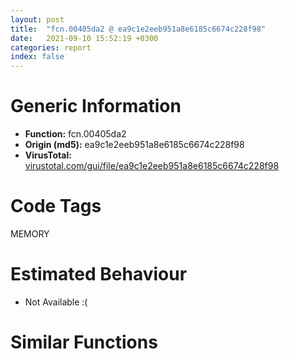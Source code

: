 ```yaml
---
layout: post
title:  "fcn.00405da2 @ ea9c1e2eeb951a8e6185c6674c228f98"
date:   2021-09-10 15:52:19 +0300
categories: report
index: false
---
```


# Generic Information
- **Function:** fcn.00405da2
- **Origin (md5):** ea9c1e2eeb951a8e6185c6674c228f98
- **VirusTotal:** [virustotal.com/gui/file/ea9c1e2eeb951a8e6185c6674c228f98][virustotal_ref]

# Code Tags
<span class="tag" id="MEMORY">MEMORY</span>


# Estimated Behaviour
<ul><li class="bhv-desc" id="na">Not Available :(</li></ul>

# Similar Functions
<script type="text/javascript" src="https://www.gstatic.com/charts/loader.js"></script>
<script type="text/javascript">

    google.charts.load('current', {'packages':['corechart']});
    google.charts.setOnLoadCallback(drawChart);

    function drawChart() {
    var data = new google.visualization.DataTable();
        data.addColumn('number', 'X');
        data.addColumn('number', 'Y');
        data.addColumn({type: 'string', role: 'tooltip', 'p': {'html': true}});
        data.addColumn({'type': 'string', 'role': 'style'});
        
        data.addRows([
    [-155.67831420898438, 15.138564109802246, '<b><a href="/report/fcn.00405da2@ea9c1e2eeb951a8e6185c6674c228f98">fcn.00405da2</a><br>@ea9c1e2eeb951a8e6185c6674c228f98</b><br>', 'point { fill-color: #e0440e; }'],
[11.834845542907715, 129.2618408203125, '<b><a href="/report/fcn.00407b2b@7dd153bad1771b9e8d5266a341ebf949">fcn.00407b2b</a><br>@7dd153bad1771b9e8d5266a341ebf949</b><br>', 'null'],
[34.226261138916016, 41.038089752197266, '<b><a href="/report/fcn.0065ed31@bcba729302fe28f65deb2b102a06324a">fcn.0065ed31</a><br>@bcba729302fe28f65deb2b102a06324a</b><br>', 'null'],
[20.907787322998047, -86.6750717163086, '<b><a href="/report/fcn.00504260@557dcbbf2711fedc520328fbbc657056">fcn.00504260</a><br>@557dcbbf2711fedc520328fbbc657056</b><br>', 'null'],
[0.6087120175361633, -205.32611083984375, '<b><a href="/report/fcn.00405f1e@8912a6bd1add3d8b86feb51a00252709">fcn.00405f1e</a><br>@8912a6bd1add3d8b86feb51a00252709</b><br>', 'null'],
[-62.698768615722656, -27.1678466796875, '<b><a href="/report/fcn.004060e1@cbc200f66cbffbddf5df52f7c0da283a">fcn.004060e1</a><br>@cbc200f66cbffbddf5df52f7c0da283a</b><br>', 'null'],
[-60.6920166015625, 69.70818328857422, '<b><a href="/report/fcn.006a39f4@0fb0e1c162f9df68f5d89a2b2a71a217">fcn.006a39f4</a><br>@0fb0e1c162f9df68f5d89a2b2a71a217</b><br>', 'null'],
[-141.29617309570312, -175.99481201171875, '<b><a href="/report/fcn.0054ec2d@9a2108de6665bf53e42d7cbbbe5a0866">fcn.0054ec2d</a><br>@9a2108de6665bf53e42d7cbbbe5a0866</b><br>', 'null'],
[-147.514892578125, -83.2032241821289, '<b><a href="/report/fcn.005b62f4@b38ce64a273c3fc98fc78af14b8bdcc0">fcn.005b62f4</a><br>@b38ce64a273c3fc98fc78af14b8bdcc0</b><br>', 'null'],
[114.51276397705078, -9.375540733337402, '<b><a href="/report/fcn.0059c9a0@140d3779c34998b2115004c062b02ca8">fcn.0059c9a0</a><br>@140d3779c34998b2115004c062b02ca8</b><br>', 'null'],

        ]);

    var options = {
        title: 'Similarity Plot',
        legend: 'none',
        colors: ['#dedbd9', '#e6693e', '#ec8f6e', '#f3b49f', '#f6c7b6'],
        tooltip: {isHtml: true, trigger: 'both'},
        explorer: {
        actions: ["dragToZoom", "rightClickToReset"],
        },
        chartArea: {
        width: '80%',
        height: '80%'
        },
        width: '100%',
        height: '100%'
    };

    var chart = new google.visualization.ScatterChart(document.getElementById('chart_div'));

    chart.draw(data, options);
    }
    
</script>


<div id="chart_div" style="width: 100%px; height: 100%;"></div>

# Disassembled Code
{% highlight nasm %}

push ebp
mov ebp, esp
sub esp, 0x98
mov eax, dword[ebp-0x10]
add eax, dword[ebp-0xc]
mov dword[ebp-0x2c], eax
mov eax, dword[ebp-4]
cmp eax, dword[ebp-8]
jne off.b40
cmp dword[ebp-0x64], 0
jbe off.b49
mov eax, dword[ebp-0x10]
cmp eax, dword[ebp-0x48]
je off.b49
mov eax, dword[ebp-8]
add eax, dword[ebp-0x28]
mov dword[ebp-0x30], eax
mov eax, dword[ebp-0x1c]
add eax, dword[ebp-0x38]
add eax, dword[ebp-4]
mov dword[ebp-0xc], eax
mov eax, dword[ebp-0x24]
add eax, dword[ebp-0x24]
add eax, dword[ebp-0x2c]
mov dword[ebp-0x44], eax
mov eax, dword[ebp-4]
add eax, dword[ebp-0x3c]
add eax, dword[ebp-0x30]
mov dword[ebp-0x10], eax
mov eax, dword[ebp-0x2c]
add eax, dword[ebp-0x24]
add eax, dword[ebp-0x50]
mov dword[ebp-0x40], eax
mov eax, dword[ebp-0x24]
add eax, dword[ebp-0x14]
add eax, dword[ebp-0x18]
mov dword[ebp-0x54], eax
mov eax, dword[ebp-8]
add eax, dword[ebp-0x50]
mov dword[ebp-4], eax
mov dword[ebp-0x28], 0xa12
mov eax, dword[ebp-0x30]
add eax, dword[ebp-0x2c]
mov dword[ebp-0x14], eax
mov eax, dword[ebp-0x38]
add eax, dword[ebp-0x10]
mov dword[ebp-0x4c], eax
mov eax, dword[ebp-0x28]
add eax, 0x10
mov dword[ebp-0x28], eax
mov eax, dword[ebp-0x4c]
add eax, dword[ebp-0x40]
add eax, dword[ebp-0x60]
mov dword[ebp-0x3c], eax
mov eax, dword[ebp-0xc]
add eax, dword[ebp-4]
add eax, dword[ebp-0x20]
mov dword[ebp-0x34], eax
cmp dword[ebp-0x28], 0xa32
jb off.b134
mov eax, dword[ebp-0x54]
cmp eax, dword[ebp-0x38]
jb off.b207
cmp dword[ebp-0x44], 0
jne off.b207
mov eax, dword[ebp-0x30]
cmp eax, dword[ebp-0x34]
jne off.b219
mov eax, dword[ebp-0x44]
add eax, dword[ebp-0x3c]
add eax, dword[ebp-0x20]
mov dword[ebp-0x5c], eax
mov eax, dword[ebp-0x18]
add eax, dword[ebp-0x3c]
add eax, dword[ebp-0x3c]
mov dword[ebp-0x24], eax
mov eax, dword[ebp-0x54]
add eax, dword[ebp-0x14]
mov dword[ebp-0x40], eax
and dword[ebp-0x48], 0
jmp off.b253
mov eax, dword[ebp-0x48]
inc eax
mov dword[ebp-0x48], eax
cmp dword[ebp-0x48], 2
jae off.b273
mov eax, dword[ebp-0x50]
add eax, dword[ebp-0x14]
add eax, dword[ebp-0x18]
mov dword[ebp-0x44], eax
jmp off.b246
cmp dword[ebp-0x30], 0
je off.b299
mov eax, dword[ebp-0x14]
cmp eax, dword[ebp-0x60]
jne off.b299
mov eax, dword[ebp-0x38]
add eax, dword[ebp-0x20]
add eax, dword[ebp-0x2c]
mov dword[ebp-0x54], eax
mov eax, dword[ebp-0xc]
add eax, dword[ebp-0x14]
mov dword[ebp-4], eax
mov eax, dword[ebp-0x28]
cmp eax, dword[ebp-0x4c]
jne off.b333
mov eax, dword[ebp-0x50]
cmp eax, dword[ebp-0x54]
jb off.b333
mov eax, dword[ebp-0x10]
add eax, dword[ebp-0x18]
mov dword[ebp-0x54], eax
mov eax, dword[ebp-8]
add eax, dword[ebp-0x38]
mov dword[ebp-0x40], eax
mov eax, dword[ebp-0x4c]
add eax, dword[ebp-8]
add eax, dword[ebp-0x18]
mov dword[ebp-0x50], eax
mov eax, dword[ebp-4]
add eax, dword[ebp-0x10]
mov dword[ebp-0x48], eax
mov eax, dword[ebp-0x1c]
add eax, dword[ebp-0x1c]
mov dword[ebp-0xc], eax
mov eax, dword[ebp-8]
add eax, dword[ebp-0x40]
mov dword[ebp-0xc], eax
mov eax, dword[ebp-0x4c]
add eax, dword[ebp-0x40]
mov dword[ebp-0x50], eax
mov eax, dword[ebp-0x1c]
add eax, dword[ebp-0x34]
mov dword[ebp-0x40], eax
mov eax, dword[ebp-0x34]
add eax, dword[ebp-0x4c]
add eax, dword[ebp-0x20]
mov dword[ebp-0x60], eax
push 0x40
push 0x3000
push 0xb5b1f
push 0
call dword[sym.imp.KERNEL32.dll_VirtualAlloc]
mov dword[ebp-0x88], eax
mov eax, dword[ebp-0x28]
add eax, dword[ebp-0x14]
mov dword[ebp-0x20], eax
mov eax, dword[ebp-0x18]
add eax, dword[ebp-0x28]
add eax, dword[ebp-0x64]
mov dword[ebp-0x1c], eax
mov eax, dword[ebp-0x54]
add eax, dword[ebp-0x1c]
mov dword[ebp-0x2c], eax
mov eax, dword[ebp-0x20]
add eax, dword[ebp-0x1c]
mov dword[ebp-0x38], eax
mov eax, dword[ebp-0x48]
add eax, dword[ebp-0x2c]
mov dword[ebp-0xc], eax
mov eax, dword[ebp-0x14]
add eax, dword[ebp-0x3c]
add eax, dword[ebp-0x38]
mov dword[ebp-0x50], eax
mov eax, dword[ebp-0x24]
add eax, dword[ebp-0x20]
add eax, dword[ebp-0x4c]
mov dword[ebp-0x28], eax
mov eax, dword[ebp-0x44]
add eax, dword[ebp-0x2c]
mov dword[ebp-0x64], eax
mov eax, dword[ebp-0x30]
add eax, dword[ebp-0x14]
mov dword[ebp-0x10], eax
mov eax, dword[ebp-0xc]
add eax, dword[ebp-0x3c]
add eax, dword[ebp-0x14]
mov dword[ebp-0x18], eax
mov eax, dword[ebp-0x4c]
cmp eax, dword[ebp-0x60]
jne off.b563
mov eax, dword[ebp-0x2c]
cmp eax, dword[ebp-0x30]
jb off.b575
mov eax, dword[ebp-0x14]
cmp eax, dword[ebp-0x30]
jbe off.b575
mov eax, dword[ebp-0x60]
add eax, dword[ebp-0x2c]
add eax, dword[ebp-0x20]
mov dword[ebp-0x30], eax
mov eax, dword[ebp-0x88]
add eax, 0x9b000
mov dword[ebp-0x88], eax
mov eax, dword[ebp-0xc]
add eax, dword[ebp-8]
add eax, dword[ebp-0x60]
mov dword[ebp-0x28], eax
mov eax, dword[ebp-0x10]
cmp eax, dword[ebp-0xc]
je off.b626
cmp dword[ebp-0x30], 0
jne off.b626
mov eax, dword[ebp-0x2c]
cmp eax, dword[ebp-0x34]
jbe off.b635
mov eax, dword[ebp-0x24]
add eax, dword[ebp-4]
mov dword[ebp-8], eax
mov eax, dword[ebp-0x44]
add eax, dword[ebp-0x50]
mov dword[ebp-0x2c], eax
mov dword[ebp-0x94], 0x46c54f8
and dword[ebp-0x24], 0
jmp off.b667
mov eax, dword[ebp-0x24]
inc eax
mov dword[ebp-0x24], eax
cmp dword[ebp-0x24], 3
jae off.b687
mov eax, dword[ebp-0x38]
add eax, dword[ebp-0x34]
add eax, dword[ebp-0x1c]
mov dword[ebp-4], eax
jmp off.b660
mov eax, dword[ebp-0x10]
add eax, dword[ebp-0x24]
add eax, dword[ebp-0x4c]
mov dword[ebp-0x34], eax
mov eax, dword[ebp-0x48]
cmp eax, dword[ebp-0x24]
jne off.b727
mov eax, dword[ebp-0x1c]
cmp eax, dword[ebp-8]
jb off.b727
mov eax, dword[ebp-0x1c]
add eax, dword[ebp-0x38]
add eax, dword[ebp-0x4c]
mov dword[ebp-0x44], eax
and dword[ebp-0x58], 0
mov eax, dword[ebp-0x60]
add eax, dword[ebp-0x44]
mov dword[ebp-0xc], eax
mov eax, dword[ebp-0x5c]
add eax, dword[ebp-0x48]
mov dword[ebp-4], eax
mov eax, dword[ebp-0x64]
add eax, dword[ebp-0x1c]
add eax, dword[ebp-0x64]
mov dword[ebp-0x14], eax
mov eax, dword[ebp-0xc]
add eax, dword[ebp-0x28]
mov dword[ebp-0x10], eax
mov dword[ebp-0x84], 0xc6306de9
mov eax, dword[ebp-0xc]
cmp eax, dword[ebp-0x5c]
jb off.b796
mov eax, dword[ebp-0x38]
cmp eax, dword[ebp-0x24]
jne off.b808
mov eax, dword[ebp-0x14]
add eax, dword[ebp-0x1c]
add eax, dword[ebp-0x40]
mov dword[ebp-0x20], eax
mov eax, dword[ebp-0x28]
add eax, dword[ebp-0x4c]
mov dword[ebp-0x64], eax
mov dword[ebp-0x74], 0x1e582ec3
mov eax, dword[ebp-0x34]
add eax, dword[ebp-0x20]
mov dword[ebp-0x4c], eax
mov eax, dword[ebp-0x50]
add eax, dword[ebp-0x10]
add eax, dword[ebp-0x38]
mov dword[ebp-8], eax
mov dword[ebp-0x6c], 0xd54bd57a
mov eax, dword[ebp-0x60]
add eax, dword[ebp-0x48]
add eax, dword[ebp-0x48]
mov dword[ebp-8], eax
mov eax, dword[ebp-0xc]
add eax, dword[ebp-0x40]
mov dword[ebp-0x3c], eax
mov dword[ebp-0x8c], 0xbc3de40b
mov eax, dword[ebp-0x5c]
add eax, dword[ebp-0x48]
mov dword[ebp-4], eax
mov eax, dword[ebp-4]
add eax, dword[ebp-0x28]
add eax, dword[ebp-0x34]
mov dword[ebp-0x30], eax
and dword[ebp-0x58], 0
cmp dword[ebp-0x58], 0xa730
jae off.b3107
mov eax, dword[ebp-0x2c]
mov dword[ebp-0x70], eax
cmp dword[ebp-0x70], 0x2c
je off.b965
cmp dword[ebp-0x70], 0x45
je off.b1001
cmp dword[ebp-0x70], 0x5b
je off.b987
cmp dword[ebp-0x70], 0x8e
je off.b976
cmp dword[ebp-0x70], 0xd7
je off.b1015
jmp off.b1026
mov eax, dword[ebp-0x10]
add eax, dword[ebp-8]
mov dword[ebp-0x14], eax
jmp off.b1038
mov eax, dword[ebp-0x4c]
add eax, dword[ebp-8]
mov dword[ebp-0x20], eax
jmp off.b1038
mov eax, dword[ebp-0xc]
add eax, dword[ebp-0x28]
add eax, dword[ebp-0x54]
mov dword[ebp-4], eax
jmp off.b1038
mov eax, dword[ebp-0x10]
add eax, dword[ebp-0x18]
add eax, dword[ebp-4]
mov dword[ebp-0x20], eax
jmp off.b1038
mov eax, dword[ebp-0x54]
add eax, dword[ebp-0xc]
mov dword[ebp-0x18], eax
jmp off.b1038
mov eax, dword[ebp-0x64]
add eax, dword[ebp-0x40]
add eax, dword[ebp-0x34]
mov dword[ebp-0x54], eax
mov eax, dword[ebp-0x20]
add eax, dword[ebp-0x28]
mov dword[ebp-0x10], eax
mov eax, dword[ebp-0x84]
add eax, dword[ebp-0x74]
mov dword[ebp-0x84], eax
mov eax, dword[ebp-0x20]
add eax, dword[ebp-4]
add eax, dword[ebp-4]
mov dword[ebp-0x40], eax
mov eax, dword[ebp-0x74]
add eax, dword[ebp-0x6c]
mov dword[ebp-0x74], eax
mov eax, dword[ebp-0x38]
add eax, dword[ebp-0x34]
mov dword[ebp-0x30], eax
mov eax, dword[ebp-0x48]
add eax, dword[ebp-0x30]
add eax, dword[ebp-0x40]
mov dword[ebp-0x34], eax
mov eax, dword[ebp-0x6c]
xor eax, dword[ebp-0x84]
mov dword[ebp-0x6c], eax
mov eax, dword[ebp-0x24]
cmp eax, dword[ebp-0x20]
ja off.b1141
mov eax, dword[ebp-0x14]
cmp eax, dword[ebp-0x40]
jne off.b1141
mov eax, dword[ebp-0x5c]
add eax, dword[ebp-0x50]
mov dword[ebp-0x20], eax
mov eax, dword[ebp-0x14]
add eax, dword[ebp-0x1c]
mov dword[ebp-8], eax
mov eax, dword[ebp-0x74]
add eax, dword[ebp-0x6c]
mov dword[ebp-0x74], eax
mov eax, dword[ebp-0x18]
add eax, dword[ebp-0x50]
mov dword[ebp-4], eax
mov eax, dword[ebp-8]
add eax, dword[ebp-0x5c]
add eax, dword[ebp-0xc]
mov dword[ebp-0x30], eax
mov eax, dword[ebp-0x6c]
xor eax, dword[ebp-0x8c]
mov dword[ebp-0x6c], eax
mov eax, dword[ebp-0x5c]
add eax, dword[ebp-0x64]
mov dword[ebp-0x20], eax
mov eax, dword[ebp-0x14]
add eax, dword[ebp-0x34]
mov dword[ebp-8], eax
mov eax, dword[ebp-0x88]
add eax, dword[ebp-0x58]
mov dword[ebp-0x98], eax
mov eax, dword[ebp-4]
add eax, dword[ebp-0x3c]
add eax, dword[ebp-0x2c]
mov dword[ebp-0x20], eax
mov eax, dword[ebp-0x3c]
add eax, dword[ebp-0x4c]
add eax, dword[ebp-0x3c]
mov dword[ebp-4], eax
mov eax, dword[ebp-0xc]
add eax, dword[ebp-0x44]
add eax, dword[ebp-8]
mov dword[ebp-0x28], eax
mov eax, dword[ebp-0x20]
add eax, dword[ebp-8]
mov dword[ebp-0xc], eax
mov eax, dword[ebp-0x94]
add eax, dword[ebp-0x58]
mov dword[ebp-0x90], eax
mov eax, dword[ebp-0x60]
add eax, dword[ebp-0x48]
add eax, dword[ebp-0x48]
mov dword[ebp-0x10], eax
mov eax, dword[ebp-0x20]
add eax, dword[ebp-0x2c]
mov dword[ebp-0x64], eax
mov eax, dword[ebp-0x90]
mov eax, dword[eax]
sub eax, dword[ebp-0x84]
mov ecx, dword[ebp-0x98]
mov dword[ecx], eax
mov eax, dword[ebp-0x54]
add eax, dword[ebp-0x4c]
mov dword[ebp-4], eax
mov eax, dword[ebp-0x60]
add eax, dword[ebp-0x5c]
add eax, dword[ebp-0x28]
mov dword[ebp-0x44], eax
and dword[ebp-0x14], 0
jmp off.b1362
mov eax, dword[ebp-0x14]
inc eax
mov dword[ebp-0x14], eax
cmp dword[ebp-0x14], 1
jae off.b1382
mov eax, dword[ebp-0x38]
add eax, dword[ebp-0x30]
add eax, dword[ebp-0x2c]
mov dword[ebp-0x4c], eax
jmp off.b1355
mov eax, dword[ebp-4]
add eax, dword[ebp-4]
add eax, dword[ebp-0x64]
mov dword[ebp-0x24], eax
mov eax, dword[ebp-0x2c]
mov dword[ebp-0x68], eax
cmp dword[ebp-0x68], 5
je off.b1486
cmp dword[ebp-0x68], 0x53
je off.b1500
cmp dword[ebp-0x68], 0xa1
je off.b1450
cmp dword[ebp-0x68], 0xe9
je off.b1464
cmp dword[ebp-0x68], 0x128
je off.b1475
cmp dword[ebp-0x68], 0x138
je off.b1511
jmp off.b1525
mov eax, dword[ebp-4]
add eax, dword[ebp-0x10]
add eax, dword[ebp-0x50]
mov dword[ebp-0x18], eax
jmp off.b1534
mov eax, dword[ebp-0x48]
add eax, dword[ebp-0x18]
mov dword[ebp-0xc], eax
jmp off.b1534
mov eax, dword[ebp-0x20]
add eax, dword[ebp-0x20]
mov dword[ebp-0x14], eax
jmp off.b1534
mov eax, dword[ebp-0x24]
add eax, dword[ebp-0x60]
add eax, dword[ebp-8]
mov dword[ebp-0x14], eax
jmp off.b1534
mov eax, dword[ebp-0x38]
add eax, dword[ebp-0x20]
mov dword[ebp-4], eax
jmp off.b1534
mov eax, dword[ebp-0x5c]
add eax, dword[ebp-0x40]
add eax, dword[ebp-0x28]
mov dword[ebp-0x20], eax
jmp off.b1534
mov eax, dword[ebp-0x64]
add eax, dword[ebp-4]
mov dword[ebp-0x50], eax
mov eax, dword[ebp-0x30]
add eax, dword[ebp-0x54]
add eax, dword[ebp-0x1c]
mov dword[ebp-0x24], eax
mov eax, dword[ebp-0x58]
sub eax, 0xffe07
mov dword[ebp-0x58], eax
and dword[ebp-0x28], 0
jmp off.b1570
mov eax, dword[ebp-0x28]
inc eax
mov dword[ebp-0x28], eax
cmp dword[ebp-0x28], 1
jae off.b1590
mov eax, dword[ebp-0x10]
add eax, dword[ebp-0x2c]
add eax, dword[ebp-0x2c]
mov dword[ebp-0x4c], eax
jmp off.b1563
mov eax, dword[ebp-0x50]
add eax, dword[ebp-4]
add eax, dword[ebp-0x50]
mov dword[ebp-0x5c], eax
mov eax, dword[ebp-0x20]
add eax, dword[ebp-0x50]
add eax, dword[ebp-0x10]
mov dword[ebp-0x64], eax
mov eax, dword[ebp-0xc]
cmp eax, dword[ebp-0x44]
jne off.b1628
cmp dword[ebp-8], 0
jae off.b1642
mov eax, dword[ebp-8]
add eax, dword[ebp-0x28]
add eax, dword[ebp-0x2c]
mov dword[ebp-0x14], eax
jmp off.b1654
mov eax, dword[ebp-0x10]
add eax, dword[ebp-0x28]
add eax, dword[ebp-0x38]
mov dword[ebp-0x34], eax
mov eax, dword[ebp-4]
add eax, dword[ebp-0x40]
mov dword[ebp-0x10], eax
mov eax, dword[ebp-0x1c]
add eax, dword[ebp-0x48]
mov dword[ebp-0xc], eax
mov eax, dword[ebp-0x40]
cmp eax, dword[ebp-0x30]
jb off.b1700
mov eax, dword[ebp-8]
cmp eax, dword[ebp-0x44]
jb off.b1700
mov eax, dword[ebp-0x18]
add eax, dword[ebp-0x10]
add eax, dword[ebp-0xc]
mov dword[ebp-0x14], eax
mov eax, dword[ebp-0xc]
add eax, dword[ebp-0x5c]
mov dword[ebp-0x34], eax
mov eax, dword[ebp-0x58]
add eax, 0x23983
mov dword[ebp-0x58], eax
mov eax, dword[ebp-0x3c]
add eax, dword[ebp-0x34]
add eax, dword[ebp-0x10]
mov dword[ebp-0x54], eax
mov eax, dword[ebp-0x18]
add eax, dword[ebp-0x40]
add eax, dword[ebp-0x44]
mov dword[ebp-4], eax
mov eax, dword[ebp-8]
add eax, dword[ebp-0x10]
add eax, dword[ebp-0x3c]
mov dword[ebp-0x50], eax
mov eax, dword[ebp-0x48]
add eax, dword[ebp-0x2c]
add eax, dword[ebp-0x18]
mov dword[ebp-0x64], eax
mov eax, dword[ebp-0x28]
cmp eax, dword[ebp-4]
jbe off.b1784
mov eax, dword[ebp-0x34]
cmp eax, dword[ebp-0x18]
jb off.b1792
mov eax, dword[ebp-0x5c]
cmp eax, dword[ebp-0x38]
jae off.b1804
mov eax, dword[ebp-0x64]
add eax, dword[ebp-0x1c]
add eax, dword[ebp-0xc]
mov dword[ebp-0x54], eax
mov eax, dword[ebp-0x3c]
add eax, dword[ebp-0x20]
add eax, dword[ebp-0x34]
mov dword[ebp-0x48], eax
mov eax, dword[ebp-0x10]
add eax, dword[ebp-4]
add eax, dword[ebp-0x50]
mov dword[ebp-0x54], eax
mov eax, dword[ebp-0x18]
mov dword[ebp-0x78], eax
cmp dword[ebp-0x78], 0x51
je off.b1925
cmp dword[ebp-0x78], 0x5f
je off.b1886
cmp dword[ebp-0x78], 0xac
je off.b1875
cmp dword[ebp-0x78], 0x104
je off.b1897
cmp dword[ebp-0x78], 0x167
je off.b1911
jmp off.b1939
mov eax, dword[ebp-0x44]
add eax, dword[ebp-0x14]
mov dword[ebp-0x54], eax
jmp off.b1951
mov eax, dword[ebp-0x30]
add eax, dword[ebp-0x3c]
mov dword[ebp-0x24], eax
jmp off.b1951
mov eax, dword[ebp-0x34]
add eax, dword[ebp-0x38]
add eax, dword[ebp-0x2c]
mov dword[ebp-0x24], eax
jmp off.b1951
mov eax, dword[ebp-0x54]
add eax, dword[ebp-0x10]
add eax, dword[ebp-0x24]
mov dword[ebp-0x30], eax
jmp off.b1951
mov eax, dword[ebp-4]
add eax, dword[ebp-0x30]
add eax, dword[ebp-0x4c]
mov dword[ebp-0x18], eax
jmp off.b1951
mov eax, dword[ebp-8]
add eax, dword[ebp-0x60]
add eax, dword[ebp-0x18]
mov dword[ebp-0x4c], eax
mov eax, dword[ebp-0x3c]
add eax, dword[ebp-0x34]
mov dword[ebp-0x54], eax
mov eax, dword[ebp-0x58]
sub eax, 0x5a3d5
mov dword[ebp-0x58], eax
mov eax, dword[ebp-0x1c]
add eax, dword[ebp-0x64]
add eax, dword[ebp-0x38]
mov dword[ebp-0x14], eax
mov eax, dword[ebp-0x60]
add eax, dword[ebp-4]
mov dword[ebp-0x50], eax
mov eax, dword[ebp-0x34]
add eax, dword[ebp-0x1c]
mov dword[ebp-0xc], eax
mov eax, dword[ebp-0x18]
add eax, dword[ebp-0x44]
add eax, dword[ebp-0xc]
mov dword[ebp-0x60], eax
mov eax, dword[ebp-0x48]
add eax, dword[ebp-0x30]
mov dword[ebp-0xc], eax
mov eax, dword[ebp-0x20]
add eax, dword[ebp-0x14]
mov dword[ebp-0x1c], eax
mov eax, dword[ebp-0x50]
add eax, dword[ebp-0x5c]
add eax, dword[ebp-0x5c]
mov dword[ebp-0x60], eax
mov eax, dword[ebp-0x10]
add eax, dword[ebp-0x1c]
add eax, dword[ebp-0x54]
mov dword[ebp-0x18], eax
mov eax, dword[ebp-0x3c]
add eax, dword[ebp-8]
mov dword[ebp-0xc], eax
mov eax, dword[ebp-0x58]
add eax, 0x5e127
mov dword[ebp-0x58], eax
mov eax, dword[ebp-0x38]
add eax, dword[ebp-0x54]
mov dword[ebp-0x1c], eax
mov eax, dword[ebp-0x38]
cmp eax, dword[ebp-0x50]
jne off.b2113
mov eax, dword[ebp-4]
cmp eax, dword[ebp-0x4c]
je off.b2113
mov eax, dword[ebp-0x24]
imul eax, dword[ebp-0x10]
add eax, dword[ebp-8]
mov dword[ebp-0x64], eax
mov eax, dword[ebp-0x54]
cmp eax, dword[ebp-0x44]
je off.b2141
mov eax, dword[ebp-8]
cmp eax, dword[ebp-0xc]
je off.b2141
mov eax, dword[ebp-0x10]
add eax, dword[ebp-0x64]
add eax, dword[ebp-0x64]
mov dword[ebp-0x28], eax
mov eax, dword[ebp-0x10]
add eax, dword[ebp-0x4c]
mov dword[ebp-0x24], eax
mov eax, dword[ebp-4]
add eax, dword[ebp-0x20]
mov dword[ebp-0x4c], eax
mov eax, dword[ebp-8]
add eax, dword[ebp-0x1c]
add eax, dword[ebp-8]
mov dword[ebp-0xc], eax
mov eax, dword[ebp-8]
mov dword[ebp-0x7c], eax
cmp dword[ebp-0x7c], 6
je off.b2231
cmp dword[ebp-0x7c], 0x66
je off.b2242
cmp dword[ebp-0x7c], 0x8f
je off.b2220
cmp dword[ebp-0x7c], 0xc3
je off.b2209
jmp off.b2256
mov eax, dword[ebp-0x60]
add eax, dword[ebp-0x30]
mov dword[ebp-0x24], eax
jmp off.b2265
mov eax, dword[ebp-8]
add eax, dword[ebp-0x1c]
mov dword[ebp-4], eax
jmp off.b2265
mov eax, dword[ebp-0x18]
add eax, dword[ebp-0x3c]
mov dword[ebp-0x10], eax
jmp off.b2265
mov eax, dword[ebp-0x3c]
add eax, dword[ebp-0x34]
add eax, dword[ebp-0x60]
mov dword[ebp-0xc], eax
jmp off.b2265
mov eax, dword[ebp-0x48]
add eax, dword[ebp-0xc]
mov dword[ebp-0x10], eax
mov eax, dword[ebp-0x64]
add eax, dword[ebp-0x20]
add eax, dword[ebp-0x34]
mov dword[ebp-8], eax
mov eax, dword[ebp-0x3c]
add eax, dword[ebp-0x28]
mov dword[ebp-0x24], eax
mov eax, dword[ebp-0x58]
add eax, 0x67f84
mov dword[ebp-0x58], eax
mov eax, dword[ebp-0x3c]
add eax, dword[ebp-0x5c]
mov dword[ebp-0x44], eax
mov eax, dword[ebp-0x44]
add eax, dword[ebp-0x30]
add eax, dword[ebp-0x24]
mov dword[ebp-0x40], eax
mov eax, dword[ebp-0x40]
add eax, dword[ebp-8]
mov dword[ebp-0x14], eax
mov eax, dword[ebp-0x14]
add eax, dword[ebp-0x64]
add eax, dword[ebp-0x54]
mov dword[ebp-0x40], eax
mov eax, dword[ebp-0x18]
add eax, dword[ebp-8]
mov dword[ebp-0x20], eax
mov eax, dword[ebp-0x3c]
cmp eax, dword[ebp-0x5c]
jb off.b2372
mov eax, dword[ebp-0x48]
cmp eax, dword[ebp-0x40]
jb off.b2384
mov eax, dword[ebp-0x4c]
cmp eax, dword[ebp-0x38]
jbe off.b2384
mov eax, dword[ebp-0x14]
add eax, dword[ebp-0x40]
add eax, dword[ebp-0x2c]
mov dword[ebp-4], eax
mov eax, dword[ebp-0x40]
add eax, dword[ebp-0x60]
add eax, dword[ebp-0x48]
mov dword[ebp-0x18], eax
mov eax, dword[ebp-0x18]
add eax, dword[ebp-0x40]
add eax, dword[ebp-0x5c]
mov dword[ebp-0x38], eax
mov eax, dword[ebp-0x58]
sub eax, 0x96db9
mov dword[ebp-0x58], eax
mov eax, dword[ebp-0x38]
cmp eax, dword[ebp-0x2c]
jne off.b2435
mov eax, dword[ebp-0x28]
cmp eax, dword[ebp-0x54]
jne off.b2444
mov eax, dword[ebp-0x44]
add eax, dword[ebp-0x2c]
mov dword[ebp-0x4c], eax
and dword[ebp-0x18], 0
jmp off.b2457
mov eax, dword[ebp-0x18]
inc eax
mov dword[ebp-0x18], eax
cmp dword[ebp-0x18], 3
jae off.b2474
mov eax, dword[ebp-0x24]
add eax, dword[ebp-0x5c]
mov dword[ebp-8], eax
jmp off.b2450
mov eax, dword[ebp-0x4c]
add eax, dword[ebp-0xc]
mov dword[ebp-0x5c], eax
and dword[ebp-0x5c], 0
jmp off.b2496
mov eax, dword[ebp-0x5c]
inc eax
mov dword[ebp-0x5c], eax
cmp dword[ebp-0x5c], 1
jae off.b2516
mov eax, dword[ebp-0x38]
add eax, dword[ebp-0x14]
add eax, dword[ebp-0x38]
mov dword[ebp-0x2c], eax
jmp off.b2489
mov eax, dword[ebp-0x24]
add eax, dword[ebp-0x20]
mov dword[ebp-0x3c], eax
mov eax, dword[ebp-0x1c]
add eax, dword[ebp-0x54]
mov dword[ebp-0x44], eax
mov eax, dword[ebp-0x60]
add eax, dword[ebp-0x1c]
mov dword[ebp-0x34], eax
mov eax, dword[ebp-0x2c]
add eax, dword[ebp-0x54]
add eax, dword[ebp-0x18]
mov dword[ebp-8], eax
mov eax, dword[ebp-0x58]
add eax, 0xa57f4
mov dword[ebp-0x58], eax
mov eax, dword[ebp-8]
add eax, dword[ebp-0x34]
add eax, dword[ebp-0x60]
mov dword[ebp-0x64], eax
mov eax, dword[ebp-0x10]
add eax, dword[ebp-0x44]
add eax, dword[ebp-0x30]
mov dword[ebp-0x18], eax
mov eax, dword[ebp-0x18]
add eax, dword[ebp-0x2c]
mov dword[ebp-0x44], eax
mov eax, dword[ebp-0x1c]
add eax, dword[ebp-0x3c]
mov dword[ebp-0x4c], eax
cmp dword[ebp-0x44], 0
jne off.b2620
cmp dword[ebp-0x24], 0
jne off.b2628
mov eax, dword[ebp-0x40]
cmp eax, dword[ebp-0x48]
jae off.b2640
mov eax, dword[ebp-0x50]
add eax, dword[ebp-0x4c]
add eax, dword[ebp-4]
mov dword[ebp-0x24], eax
mov eax, dword[ebp-0x44]
add eax, dword[ebp-0x34]
mov dword[ebp-0x3c], eax
mov eax, dword[ebp-0x18]
cmp eax, dword[ebp-0x14]
je off.b2663
cmp dword[ebp-0x38], 0
jbe off.b2672
mov eax, dword[ebp-0x60]
add eax, dword[ebp-0x34]
mov dword[ebp-0x54], eax
and dword[ebp-0x28], 0
jmp off.b2685
mov eax, dword[ebp-0x28]
inc eax
mov dword[ebp-0x28], eax
cmp dword[ebp-0x28], 2
jae off.b2706
mov eax, dword[ebp-0x38]
imul eax, dword[ebp-0x24]
add eax, dword[ebp-0xc]
mov dword[ebp-0x14], eax
jmp off.b2678
mov eax, dword[ebp-0x58]
add eax, 0xc67f6
mov dword[ebp-0x58], eax
mov eax, dword[ebp-0x1c]
cmp eax, dword[ebp-0x10]
jae off.b2741
mov eax, dword[ebp-0x14]
cmp eax, dword[ebp-0x48]
jbe off.b2753
mov eax, dword[ebp-0xc]
cmp eax, dword[ebp-0x48]
jne off.b2753
mov eax, dword[ebp-0x10]
add eax, dword[ebp-0x40]
add eax, dword[ebp-0x34]
mov dword[ebp-0x20], eax
cmp dword[ebp-0x18], 0
jb off.b2767
mov eax, dword[ebp-0x3c]
cmp eax, dword[ebp-0x64]
je off.b2779
mov eax, dword[ebp-0x40]
add eax, dword[ebp-0x50]
add eax, dword[ebp-4]
mov dword[ebp-0x4c], eax
mov eax, dword[ebp-0x3c]
add eax, dword[ebp-0x24]
add eax, dword[ebp-0x2c]
mov dword[ebp-0x28], eax
mov eax, dword[ebp-0x10]
add eax, dword[ebp-0x10]
add eax, dword[ebp-0x1c]
mov dword[ebp-0x28], eax
mov eax, dword[ebp-0x1c]
cmp eax, dword[ebp-0x2c]
je off.b2828
mov eax, dword[ebp-0x4c]
cmp eax, dword[ebp-0x38]
jb off.b2828
mov eax, dword[ebp-0x30]
add eax, dword[ebp-0x5c]
mov dword[ebp-0x50], eax
mov eax, dword[ebp-0xc]
cmp eax, dword[ebp-0x24]
jne off.b2853
mov eax, dword[ebp-4]
cmp eax, dword[ebp-8]
je off.b2853
mov eax, dword[ebp-0x38]
add eax, dword[ebp-4]
mov dword[ebp-0x18], eax
mov eax, dword[ebp-0x3c]
cmp eax, dword[ebp-0x18]
jae off.b2869
mov eax, dword[ebp-0x20]
cmp eax, dword[ebp-0xc]
jbe off.b2878
mov eax, dword[ebp-0x2c]
add eax, dword[ebp-0x1c]
mov dword[ebp-4], eax
mov eax, dword[ebp-0x10]
add eax, dword[ebp-0x50]
mov dword[ebp-0x30], eax
mov eax, dword[ebp-0x58]
sub eax, 0x9c66f
mov dword[ebp-0x58], eax
cmp dword[ebp-0xc], 0
je off.b2920
mov eax, dword[ebp-0x18]
cmp eax, dword[ebp-0xc]
je off.b2920
mov eax, dword[ebp-0x40]
cmp eax, dword[ebp-8]
jne off.b2929
mov eax, dword[ebp-0x4c]
add eax, dword[ebp-0x34]
mov dword[ebp-0x24], eax
mov eax, dword[ebp-0x1c]
add eax, dword[ebp-0x60]
mov dword[ebp-0x24], eax
mov eax, dword[ebp-0x34]
add eax, dword[ebp-0x30]
add eax, dword[ebp-0x2c]
mov dword[ebp-4], eax
mov eax, dword[ebp-0x2c]
add eax, dword[ebp-0x14]
mov dword[ebp-0x5c], eax
mov eax, dword[ebp-0x20]
add eax, dword[ebp-0x60]
mov dword[ebp-0x48], eax
mov eax, dword[ebp-0x50]
mov dword[ebp-0x80], eax
cmp dword[ebp-0x80], 0x2f
je off.b3028
cmp dword[ebp-0x80], 0x47
je off.b3039
cmp dword[ebp-0x80], 0x97
je off.b3006
cmp dword[ebp-0x80], 0xe3
je off.b3017
jmp off.b3050
mov eax, dword[ebp-0x10]
add eax, dword[ebp-0x3c]
mov dword[ebp-0x20], eax
jmp off.b3062
mov eax, dword[ebp-0xc]
add eax, dword[ebp-0x38]
mov dword[ebp-0x30], eax
jmp off.b3062
mov eax, dword[ebp-0x14]
add eax, dword[ebp-0x48]
mov dword[ebp-0x34], eax
jmp off.b3062
mov eax, dword[ebp-0xc]
add eax, dword[ebp-0x34]
mov dword[ebp-0x38], eax
jmp off.b3062
mov eax, dword[ebp-0x50]
add eax, dword[ebp-4]
add eax, dword[ebp-0x38]
mov dword[ebp-0x44], eax
mov eax, dword[ebp-0x50]
add eax, dword[ebp-0x48]
mov dword[ebp-0x18], eax
mov eax, dword[ebp-0x48]
add eax, dword[ebp-0x44]
mov dword[ebp-0x1c], eax
mov eax, dword[ebp-0x58]
add eax, 0x906f0
mov dword[ebp-0x58], eax
mov eax, dword[ebp-0x58]
sub eax, 0x58b00
mov dword[ebp-0x58], eax
jmp off.b908
and dword[ebp-0x1c], 0
jmp off.b3120
mov eax, dword[ebp-0x1c]
inc eax
mov dword[ebp-0x1c], eax
cmp dword[ebp-0x1c], 2
jae off.b3140
mov eax, dword[ebp-0x30]
add eax, dword[ebp-0x30]
add eax, dword[ebp-0x44]
mov dword[ebp-0x24], eax
jmp off.b3113
mov eax, dword[ebp-0x88]
add eax, 0x8984
mov dword[0x4440430], eax
mov eax, dword[ebp-0x14]
add eax, dword[ebp-0x34]
mov dword[ebp-0x54], eax
mov eax, dword[ebp-8]
cmp eax, dword[ebp-0x1c]
jae off.b3189
mov eax, dword[ebp-0x30]
cmp eax, dword[ebp-0x40]
jb off.b3189
mov eax, dword[ebp-0x40]
cmp eax, dword[ebp-0x30]
je off.b3198
mov eax, dword[ebp-8]
add eax, dword[ebp-8]
mov dword[ebp-0x2c], eax
mov eax, dword[ebp-0x44]
add eax, dword[ebp-0x28]
mov dword[ebp-4], eax
mov eax, dword[ebp-0x14]
add eax, dword[ebp-0x28]
mov dword[ebp-0x20], eax
mov eax, dword[ebp-0x20]
add eax, dword[ebp-0x54]
mov dword[ebp-8], eax
mov eax, dword[ebp-0x44]
cmp eax, dword[ebp-0x34]
jb off.b3241
mov eax, dword[ebp-0x30]
cmp eax, dword[ebp-0x10]
jae off.b3250
mov eax, dword[ebp-0x44]
add eax, dword[ebp-0x3c]
mov dword[ebp-0x30], eax
mov esp, ebp
pop ebp
ret

{% endhighlight %}

[virustotal_ref]: https://www.virustotal.com/gui/file/ea9c1e2eeb951a8e6185c6674c228f98